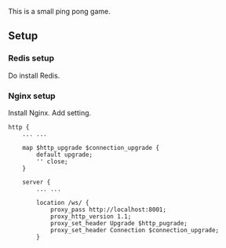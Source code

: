 This is a small ping pong game.

## Setup

### Redis setup

Do install Redis.

### Nginx setup

Install Nginx. Add setting.


```
http {
    ... ...

    map $http_upgrade $connection_upgrade {
        default upgrade;
        '' close;
    }

    server {
        ... ...

        location /ws/ {
            proxy_pass http://localhost:8001;
            proxy_http_version 1.1;
            proxy_set_header Upgrade $http_pugrade;
            proxy_set_header Connection $connection_upgrade;
        }
```


